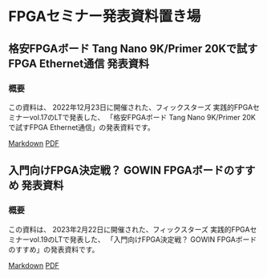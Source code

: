 # FPGAセミナー発表資料置き場

##  格安FPGAボード Tang Nano 9K/Primer 20Kで試すFPGA Ethernet通信 発表資料
### 概要

この資料は、 2022年12月23日に開催された、フィックスターズ 実践的FPGAセミナーvol.17のLTで発表した、
「格安FPGAボード Tang Nano 9K/Primer 20Kで試すFPGA Ethernet通信」の発表資料です。

[Markdown](20221222_tang_nano/fpga_seminar_tang_nano.md) [PDF](20221222_tang_nano/fpga_seminar_tang_nano.pdf)

##  入門向けFPGA決定戦？ GOWIN FPGAボードのすすめ 発表資料
### 概要

この資料は、 2023年2月22日に開催された、フィックスターズ 実践的FPGAセミナーvol.19のLTで発表した、
「入門向けFPGA決定戦？ GOWIN FPGAボードのすすめ」の発表資料です。

[Markdown](20230222_gowin_2/fpga_seminar_gowin_2.md) [PDF](20230222_gowin_2/fpga_seminar_gowin_2.pdf)